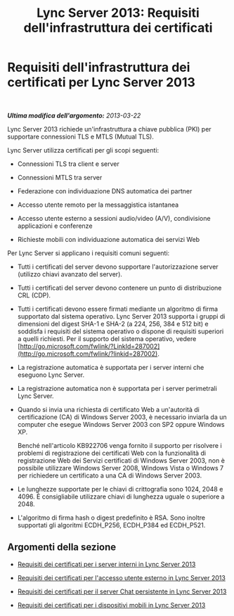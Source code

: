 ﻿---
title: "Lync Server 2013: Requisiti dell'infrastruttura dei certificati"
TOCTitle: Requisiti dell'infrastruttura dei certificati
ms:assetid: 0051aa23-0bbe-4e72-9f29-e01c6bcc6190
ms:mtpsurl: https://technet.microsoft.com/it-it/library/Gg398066(v=OCS.15)
ms:contentKeyID: 49299478
ms.date: 08/24/2015
mtps_version: v=OCS.15
ms.translationtype: HT
---

# Requisiti dell'infrastruttura dei certificati per Lync Server 2013

 

_**Ultima modifica dell'argomento:** 2013-03-22_

Lync Server 2013 richiede un'infrastruttura a chiave pubblica (PKI) per supportare connessioni TLS e MTLS (Mutual TLS).

Lync Server utilizza certificati per gli scopi seguenti:

  - Connessioni TLS tra client e server

  - Connessioni MTLS tra server

  - Federazione con individuazione DNS automatica dei partner

  - Accesso utente remoto per la messaggistica istantanea

  - Accesso utente esterno a sessioni audio/video (A/V), condivisione applicazioni e conferenze

  - Richieste mobili con individuazione automatica dei servizi Web

Per Lync Server si applicano i requisiti comuni seguenti:

  - Tutti i certificati del server devono supportare l'autorizzazione server (utilizzo chiavi avanzato del server).

  - Tutti i certificati del server devono contenere un punto di distribuzione CRL (CDP).

  - Tutti i certificati devono essere firmati mediante un algoritmo di firma supportato dal sistema operativo. Lync Server 2013 supporta i gruppi di dimensioni del digest SHA-1 e SHA-2 (a 224, 256, 384 e 512 bit) e soddisfa i requisiti del sistema operativo o dispone di requisiti superiori a quelli richiesti. Per il supporto del sistema operativo, vedere [http://go.microsoft.com/fwlink/?LinkId=287002](http://go.microsoft.com/fwlink/?linkid=287002).

  - La registrazione automatica è supportata per i server interni che eseguono Lync Server.

  - La registrazione automatica non è supportata per i server perimetrali Lync Server.

  - Quando si invia una richiesta di certificato Web a un'autorità di certificazione (CA) di Windows Server 2003, è necessario inviarla da un computer che esegue Windows Server 2003 con SP2 oppure Windows XP.
    
    Benché nell'articolo KB922706 venga fornito il supporto per risolvere i problemi di registrazione dei certificati Web con la funzionalità di registrazione Web dei Servizi certificati di Windows Server 2003, non è possibile utilizzare Windows Server 2008, Windows Vista o Windows 7 per richiedere un certificato a una CA di Windows Server 2003.

  - Le lunghezze supportate per le chiavi di crittografia sono 1024, 2048 e 4096. È consigliabile utilizzare chiavi di lunghezza uguale o superiore a 2048.

  - L'algoritmo di firma hash o digest predefinito è RSA. Sono inoltre supportati gli algoritmi ECDH\_P256, ECDH\_P384 ed ECDH\_P521. 

## Argomenti della sezione

  - [Requisiti dei certificati per i server interni in Lync Server 2013](lync-server-2013-certificate-requirements-for-internal-servers.md)

  - [Requisiti dei certificati per l'accesso utente esterno in Lync Server 2013](lync-server-2013-certificate-requirements-for-external-user-access.md)

  - [Requisiti dei certificati per il server Chat persistente in Lync Server 2013](lync-server-2013-certificate-requirements-for-persistent-chat-server.md)

  - [Requisiti dei certificati per i dispositivi mobili in Lync Server 2013](lync-server-2013-certificate-requirements-for-mobility.md)

